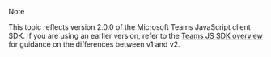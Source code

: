 > [!NOTE]
> This topic reflects version 2.0.0 of the Microsoft Teams JavaScript client SDK. If you are using an earlier version, refer to the [Teams JS SDK overview](msteams-docs/msteams-platform/tabs/how-to/../../../../../tabs/how-to/using-teams-client-sdk.md) for guidance on the differences between v1 and v2.